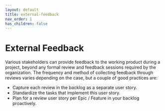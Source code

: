 ```yaml
---
layout: default
title: external-feedback
nav_order: 1
has_children: false
---
```


# External Feedback

Various stakeholders can provide feedback to the working product during a project, beyond any formal
review and feedback sessions required by the organization. The frequency and method of collecting
feedback through reviews varies depending on the case, but a couple of good practices are:

- Capture each review in the backlog as a separate user story.
- Standardize the tasks that implement this user story.
- Plan for a review user story per Epic / Feature in your backlog proactively.
